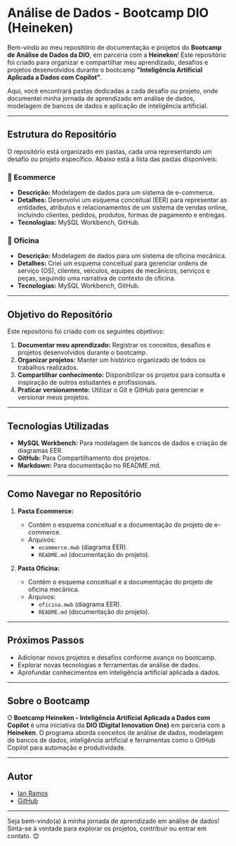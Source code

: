# Análise de Dados - Bootcamp DIO (Heineken)

Bem-vindo ao meu repositório de documentação e projetos do **Bootcamp de Análise de Dados da DIO**, em parceria com a **Heineken**! Este repositório foi criado para organizar e compartilhar meu aprendizado, desafios e projetos desenvolvidos durante o bootcamp **"Inteligência Artificial Aplicada a Dados com Copilot"**.

Aqui, você encontrará pastas dedicadas a cada desafio ou projeto, onde documentei minha jornada de aprendizado em análise de dados, modelagem de bancos de dados e aplicação de inteligência artificial.

---

## Estrutura do Repositório

O repositório está organizado em pastas, cada uma representando um desafio ou projeto específico. Abaixo está a lista das pastas disponíveis:

### 📂 Ecommerce
- **Descrição:** Modelagem de dados para um sistema de e-commerce.
- **Detalhes:** Desenvolvi um esquema conceitual (EER) para representar as entidades, atributos e relacionamentos de um sistema de vendas online, incluindo clientes, pedidos, produtos, formas de pagamento e entregas.
- **Tecnologias:** MySQL Workbench, GitHub.

### 📂 Oficina
- **Descrição:** Modelagem de dados para um sistema de oficina mecânica.
- **Detalhes:** Criei um esquema conceitual para gerenciar ordens de serviço (OS), clientes, veículos, equipes de mecânicos, serviços e peças, seguindo uma narrativa de contexto de oficina.
- **Tecnologias:** MySQL Workbench, GitHub.

---

## Objetivo do Repositório

Este repositório foi criado com os seguintes objetivos:
1. **Documentar meu aprendizado:** Registrar os conceitos, desafios e projetos desenvolvidos durante o bootcamp.
2. **Organizar projetos:** Manter um histórico organizado de todos os trabalhos realizados.
3. **Compartilhar conhecimento:** Disponibilizar os projetos para consulta e inspiração de outros estudantes e profissionais.
4. **Praticar versionamento:** Utilizar o Git e GitHub para gerenciar e versionar meus projetos.

---

## Tecnologias Utilizadas

- **MySQL Workbench:** Para modelagem de bancos de dados e criação de diagramas EER.
- **GitHub:** Para Compartilhamento dos projetos.
- **Markdown:** Para documentação no README.md.

---

## Como Navegar no Repositório

1. **Pasta Ecommerce:**
   - Contém o esquema conceitual e a documentação do projeto de e-commerce.
   - Arquivos:
     - `ecommerce.mwb` (diagrama EER).
     - `README.md` (documentação do projeto).

2. **Pasta Oficina:**
   - Contém o esquema conceitual e a documentação do projeto de oficina mecânica.
   - Arquivos:
     - `oficina.mwb` (diagrama EER).
     - `README.md` (documentação do projeto).

---

## Próximos Passos

- Adicionar novos projetos e desafios conforme avanço no bootcamp.
- Explorar novas tecnologias e ferramentas de análise de dados.
- Aprofundar conhecimentos em inteligência artificial aplicada a dados.

---

## Sobre o Bootcamp

O **Bootcamp Heineken - Inteligência Artificial Aplicada a Dados com Copilot** é uma iniciativa da **DIO (Digital Innovation One)** em parceria com a **Heineken**. O programa aborda conceitos de análise de dados, modelagem de bancos de dados, inteligência artificial e ferramentas como o GitHub Copilot para automação e produtividade.

---

## Autor
- [Ian Ramos](www.linkedin.com/in/ian-ramos-)
- [GitHub](https://github.com/Ian-Ramoss)

---

Seja bem-vindo(a) à minha jornada de aprendizado em análise de dados! Sinta-se à vontade para explorar os projetos, contribuir ou entrar em contato. 😊
